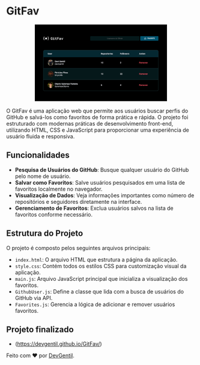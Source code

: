 # GitFav

<p align="center">
  <img alt="Print" src="./print.png" width="70%">
</p>

O GitFav é uma aplicação web que permite aos usuários buscar perfis do GitHub e salvá-los como favoritos de forma prática e rápida. O projeto foi estruturado com modernas práticas de desenvolvimento front-end, utilizando HTML, CSS e JavaScript para proporcionar uma experiência de usuário fluida e responsiva.

## Funcionalidades

- **Pesquisa de Usuários do GitHub**: Busque qualquer usuário do GitHub pelo nome de usuário.
- **Salvar como Favoritos**: Salve usuários pesquisados em uma lista de favoritos localmente no navegador.
- **Visualização de Dados**: Veja informações importantes como número de repositórios e seguidores diretamente na interface.
- **Gerenciamento de Favoritos**: Exclua usuários salvos na lista de favoritos conforme necessário.

## Estrutura do Projeto

O projeto é composto pelos seguintes arquivos principais:

- `index.html`: O arquivo HTML que estrutura a página da aplicação.
- `style.css`: Contém todos os estilos CSS para customização visual da aplicação.
- `main.js`: Arquivo JavaScript principal que inicializa a visualização dos favoritos.
- `GithubUser.js`: Define a classe que lida com a busca de usuários do GitHub via API.
- `Favorites.js`: Gerencia a lógica de adicionar e remover usuários favoritos.

## Projeto finalizado
- (https://devgentil.github.io/GitFav/)

Feito com ❤️ por [DevGentil](https://github.com/DevGentil).
